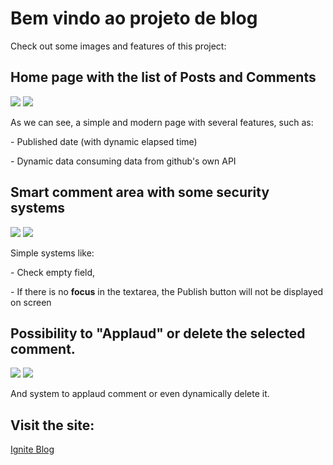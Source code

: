 # Bem vindo ao projeto de blog

Check out some images and features of this project:

## Home page with the list of Posts and Comments

<img src="src/assets/screenshots/screen1.png">
<img src="src/assets/screenshots/screen1-mobile.png">

<p>As we can see, a simple and modern page with several features, such as:</p>
<p> - Published date (with dynamic elapsed time)</p>
<p> - Dynamic data consuming data from github's own API</p>

## Smart comment area with some security systems

<img src="src/assets/screenshots/screen2.png">
<img src="src/assets/screenshots/screen2-mobile.png">

<p>Simple systems like: </p>
<p> - Check empty field,</p>
<p> - If there is no <b>focus</b> in the textarea, the Publish button will not be displayed on screen</p>

## Possibility to "Applaud" or delete the selected comment.

<img src="src/assets/screenshots/screen3.png">
<img src="src/assets/screenshots/screen3-mobile.png">

<p>And system to applaud comment or even dynamically delete it.</p>

## Visit the site:
<a href="https://ignite-blog-gabriel.netlify.app/" title="Ignite Blog">Ignite Blog</a>
